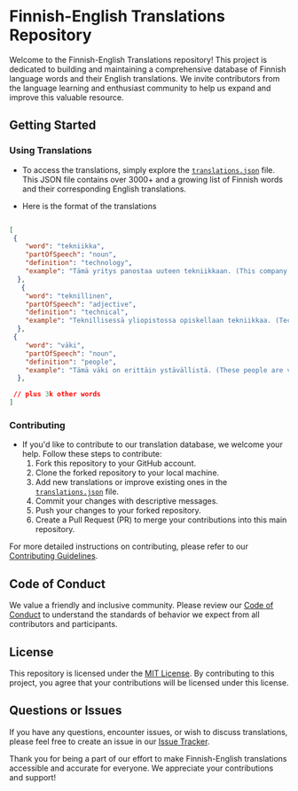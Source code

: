 # Finnish-English Translations Repository

Welcome to the Finnish-English Translations repository! This project is dedicated to building and maintaining a comprehensive database of Finnish language words and their English translations. We invite contributors from the language learning and enthusiast community to help us expand and improve this valuable resource.

## Getting Started

### Using Translations

- To access the translations, simply explore the [`translations.json`](./data/translations.json) file. This JSON file contains over 3000+ and a growing list of Finnish words and their corresponding English translations.

- Here is the format of the translations

```json

[
 {
    "word": "tekniikka",
    "partOfSpeech": "noun",
    "definition": "technology",
    "example": "Tämä yritys panostaa uuteen tekniikkaan. (This company is investing in new technology.)"
  },
   {
    "word": "teknillinen",
    "partOfSpeech": "adjective",
    "definition": "technical",
    "example": "Teknillisessä yliopistossa opiskellaan tekniikkaa. (Technical subjects are studied at the university of technology.)"
  },
 {
    "word": "väki",
    "partOfSpeech": "noun",
    "definition": "people",
    "example": "Tämä väki on erittäin ystävällistä. (These people are very friendly.)"
  },

 // plus 3k other words  
]
```

### Contributing

- If you'd like to contribute to our translation database, we welcome your help. Follow these steps to contribute:
  1. Fork this repository to your GitHub account.
  2. Clone the forked repository to your local machine.
  3. Add new translations or improve existing ones in the [`translations.json`](./data/translations.json) file.
  4. Commit your changes with descriptive messages.
  5. Push your changes to your forked repository.
  6. Create a Pull Request (PR) to merge your contributions into this main repository.

For more detailed instructions on contributing, please refer to our [Contributing Guidelines](./CONTRIBUTING.md).

## Code of Conduct

We value a friendly and inclusive community. Please review our [Code of Conduct](./CODE_OF_CONDUCT.md) to understand the standards of behavior we expect from all contributors and participants.

## License

This repository is licensed under the [MIT License](./LICENSE). By contributing to this project, you agree that your contributions will be licensed under this license.

## Questions or Issues

If you have any questions, encounter issues, or wish to discuss translations, please feel free to create an issue in our [Issue Tracker](https://github.com/v-limo/suomen-kieli/issues).

Thank you for being a part of our effort to make Finnish-English translations accessible and accurate for everyone. We appreciate your contributions and support!
